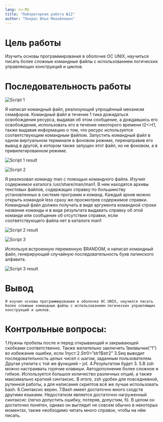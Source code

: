 ```yaml
---
lang: ru-RU
title: "Лабораторная работа №12"
author: "Покрас Илья Михайлович"
---
```


# Цель работы
Изучить основы программирования в оболочке ОС UNIX, научиться писать более сложные командные файлы с использованием логических управляющих конструкций и циклов.

# Последовательность работы

![Script 1](https://imgur.com/hb4fvi8.png)

Я написал командный файл, реализующий упрощённый механизм семафоров. Командный файл  в течение 1 тика дожидаться освобождения ресурса, выдавая об этом сообщение, а дождавшись его освобождения, использовать его в течение некоторого времени t2<>t1, также выдавая информацию о том, что ресурс используется соответствующим командным файлом. Запустить командный файл в одном виртуальном терминале в фоновом режиме, перенаправив его вывод в другой, в котором также запущен этот файл, но не фоновом, а в привилегированном режиме.

![Script 1 result](https://imgur.com/WfBhKat.png)


![Script 2](https://imgur.com/JI7VlP6.png)

Я реализовал команду man с помощью командного файла. Изучил содержимое
каталога /usr/share/man/man1. В нем находятся архивы текстовых файлов,
содержащих справку по большинству установленных в системе программ и команд. Каждый архив можно открыть командой less сразу же просмотрев содержимое справки. Командный файл должен получать в виде аргумента командной
строки название команды и в виде результата выдавать справку об этой команде или сообщение об отсутствии справки, если соответствующего файла нет в
каталоге man1

![Script 2 result](https://imgur.com/TEQBppZ.png)

![Script 3](https://imgur.com/L1Crkxb.png)

Используя встроенную переменную $RANDOM, я написал командный файл, генерирующий случайную последовательность букв латинского алфавита.

![Script 3 result](https://imgur.com/0OpvW3v.png)

# Вывод
```
Я изучил основы программирования в оболочке ОС UNIX, научился писать более сложные командные файлы с использованием логических управляющих конструкций и циклов.
```
# Контрольные вопросы:

1.Нужны пробелы после и перед открывающей и закрывающей скобками соответственно. Также желательно заключить $1 в кавычки (“$1”) во избежание ошибки, если $1 пуст.
2.Str0=”$str1$str2”
3.Seq выводит последовательность целых чисел с шагом, заданным пользователем. Другая утилита с той же функцией – jot.
4.Результатом будет 3.
5.В zsh можно настраивать горячие клавиши. Автодополнение более сложное и гибкое. Используется большое количество различных опций, а также максимально краткий синтаксис. В итоге, zsh удобен для повседневной, рутинной работы, а для написания скриптов всё же лучше использовать bash.
6.Синтаксис верен.
7.Bash имеет достаточно много сходств другими языками. Недостатком является достаточно нагруженный синтаксис (легко допустить ошибку, потеряв, допустим, fi). В целом он достаточно понятен, однако он выглядит не совсем обычно в некоторых моментах, также необходимо читать много справок, чтобы на нём писать.